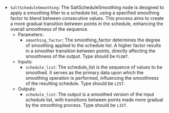 - `SaltScheduleSmoothing`: The SaltScheduleSmoothing node is designed to apply a smoothing filter to a schedule list, using a specified smoothing factor to blend between consecutive values. This process aims to create a more gradual transition between points in the schedule, enhancing the overall smoothness of the sequence.
    - Parameters:
        - `smoothing_factor`: The smoothing_factor determines the degree of smoothing applied to the schedule list. A higher factor results in a smoother transition between points, directly affecting the smoothness of the output. Type should be `FLOAT`.
    - Inputs:
        - `schedule_list`: The schedule_list is the sequence of values to be smoothed. It serves as the primary data upon which the smoothing operation is performed, influencing the smoothness of the resulting schedule. Type should be `LIST`.
    - Outputs:
        - `schedule_list`: The output is a smoothed version of the input schedule list, with transitions between points made more gradual by the smoothing process. Type should be `LIST`.
